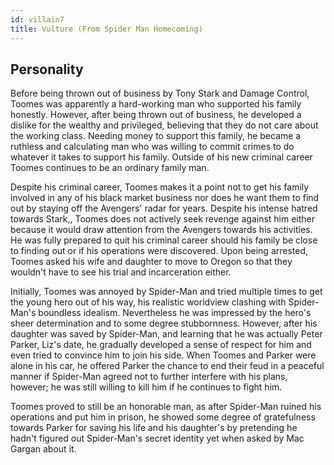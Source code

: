 ```yaml
---
id: villain7
title: Vulture (From Spider Man Homecoming)
---
```


## Personality
Before being thrown out of business by Tony Stark and Damage Control, Toomes was apparently a hard-working man who supported his family honestly. However, after being thrown out of business, he developed a dislike for the wealthy and privileged, believing that they do not care about the working class. Needing money to support this family, he became a ruthless and calculating man who was willing to commit crimes to do whatever it takes to support his family. Outside of his new criminal career Toomes continues to be an ordinary family man.

Despite his criminal career, Toomes makes it a point not to get his family involved in any of his black market business nor does he want them to find out by staying off the Avengers' radar for years. Despite his intense hatred towards Stark,, Toomes does not actively seek revenge against him either because it would draw attention from the Avengers towards his activities. He was fully prepared to quit his criminal career should his family be close to finding out or if his operations were discovered. Upon being arrested, Toomes asked his wife and daughter to move to Oregon so that they wouldn't have to see his trial and incarceration either.

Initially, Toomes was annoyed by Spider-Man and tried multiple times to get the young hero out of his way, his realistic worldview clashing with Spider-Man's boundless idealism. Nevertheless he was impressed by the hero's sheer determination and to some degree stubbornness. However, after his daughter was saved by Spider-Man, and learning that he was actually Peter Parker, Liz's date, he gradually developed a sense of respect for him and even tried to convince him to join his side. When Toomes and Parker were alone in his car, he offered Parker the chance to end their feud in a peaceful manner if Spider-Man agreed not to further interfere with his plans, however; he was still willing to kill him if he continues to fight him.

Toomes proved to still be an honorable man, as after Spider-Man ruined his operations and put him in prison, he showed some degree of gratefulness towards Parker for saving his life and his daughter's by pretending he hadn't figured out Spider-Man's secret identity yet when asked by Mac Gargan about it.

